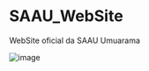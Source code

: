 # SAAU_WebSite
WebSite oficial da SAAU Umuarama 

![image](https://github.com/wendrellBr/SAAU_WebSite/assets/90914846/9619f96f-8971-4863-bc98-43c7dd6c9c89)
